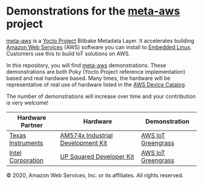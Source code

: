# Demonstrations for the **[meta-aws](https://github.com/aws/meta-aws)** project

[meta-aws](https://github.com/aws/meta-aws) is a [Yocto Project](https://www.yoctoproject.org/) Bitbake Metadata Layer. It accelerates building [Amazon Web Services](https://aws.amazon.com) (AWS) software you can install to [Embedded Linux](https://elinux.org/Main_Page). Customers use this to build IoT solutions on AWS.

In this repository, you will find [meta-aws](https://github.com/aws/meta-aws) demonstrations.  These demonstrations are both Poky (Yocto Project reference implementation) based and real hardware based.  Many times, the hardware will be representative of real use of hardware listed in the [AWS Device Catalog](https://devices.amazonaws.com).

The number of demonstrations will increase over time and your contribution is very welcome!


| Hardware Partner | Hardware | Demonstration |
|---|---|---|
|[Texas Instruments](https://www.ti.com/)|[AM574x Industrial Development Kit](http://www.ti.com/tool/PROCESSOR-SDK-AM57X)|[AWS IoT Greengrass](am574x_idk/aws_iot_greengrass/README.md)|
|[Intel Corporation](https://www.intel.com/)|[UP Squared Developer Kit](https://up-board.org/upsquared/development-kits/)|[AWS IoT Greengrass](up_squared/greengrass/README.md)|

© 2020, Amazon Web Services, Inc. or its affiliates. All rights reserved.
